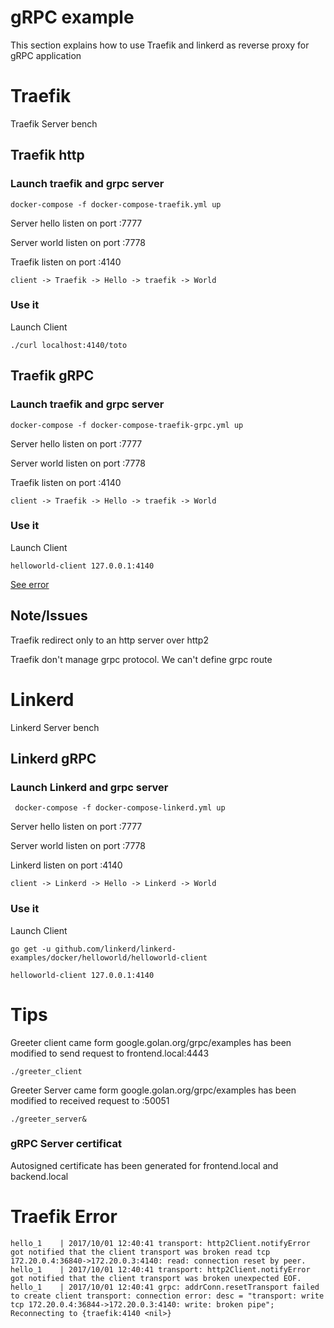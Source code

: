 # gRPC example

This section explains how to use Traefik and linkerd as reverse proxy for gRPC application 

# Traefik

 Traefik Server bench

## Traefik http 

### Launch traefik and grpc server

```
docker-compose -f docker-compose-traefik.yml up
```

Server hello listen on port :7777

Server world listen on port :7778

Traefik listen on port :4140

```
client -> Traefik -> Hello -> traefik -> World
```

### Use it 

Launch Client

```
./curl localhost:4140/toto
```

## Traefik gRPC

### Launch traefik and grpc server

```
docker-compose -f docker-compose-traefik-grpc.yml up
```

Server hello listen on port :7777

Server world listen on port :7778

Traefik listen on port :4140

```
client -> Traefik -> Hello -> traefik -> World
```

### Use it 

Launch Client

```
helloworld-client 127.0.0.1:4140
```

[See error](#traefik-error)

## Note/Issues

Traefik redirect only to an http server over http2

Traefik don't manage grpc protocol. We can't define grpc route

# Linkerd

Linkerd Server bench 

## Linkerd gRPC

### Launch Linkerd and grpc server

```
 docker-compose -f docker-compose-linkerd.yml up
 ```

Server hello listen on port :7777

Server world listen on port :7778

Linkerd listen on port :4140 

```
client -> Linkerd -> Hello -> Linkerd -> World
```

### Use it 

Launch Client

```
go get -u github.com/linkerd/linkerd-examples/docker/helloworld/helloworld-client
```

```
helloworld-client 127.0.0.1:4140
```

# Tips

Greeter client came form google.golan.org/grpc/examples has been modified to send request to frontend.local:4443

```
./greeter_client
```

Greeter Server came form google.golan.org/grpc/examples has been modified to received request to :50051

```
./greeter_server&
```

### gRPC Server certificat

Autosigned certificate has been generated for frontend.local and backend.local

# Traefik Error

```
hello_1    | 2017/10/01 12:40:41 transport: http2Client.notifyError got notified that the client transport was broken read tcp 172.20.0.4:36840->172.20.0.3:4140: read: connection reset by peer.
hello_1    | 2017/10/01 12:40:41 transport: http2Client.notifyError got notified that the client transport was broken unexpected EOF.
hello_1    | 2017/10/01 12:40:41 grpc: addrConn.resetTransport failed to create client transport: connection error: desc = "transport: write tcp 172.20.0.4:36844->172.20.0.3:4140: write: broken pipe"; Reconnecting to {traefik:4140 <nil>}
```





